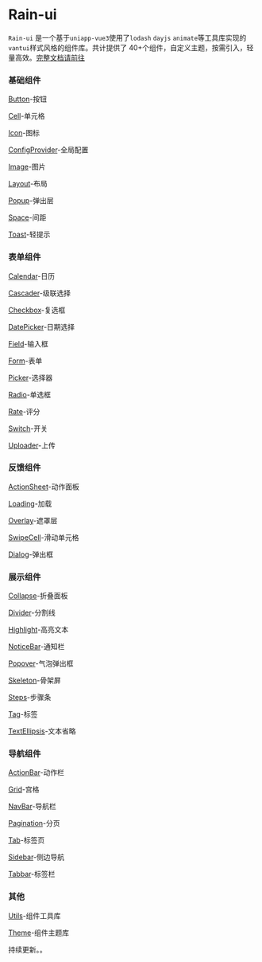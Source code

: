 # Rain-ui

`Rain-ui` 是一个基于`uniapp-vue3`使用了`lodash` `dayjs` `animate`等工具库实现的`vantui`样式风格的组件库。共计提供了 40+个组件，自定义主题，按需引入，轻量高效。[完整文档请前往](https://irainna.github.io/rainui/)

### 基础组件

[Button](https://ext.dcloud.net.cn/plugin?id=18821)-按钮

[Cell](https://ext.dcloud.net.cn/plugin?id=18842)-单元格

[Icon](https://ext.dcloud.net.cn/plugin?id=18668)-图标

[ConfigProvider](https://ext.dcloud.net.cn/plugin?id=18979)-全局配置

[Image](https://ext.dcloud.net.cn/plugin?id=18853)-图片

[Layout](https://ext.dcloud.net.cn/plugin?id=18722)-布局

[Popup](https://ext.dcloud.net.cn/plugin?id=18734)-弹出层

[Space](https://ext.dcloud.net.cn/plugin?id=18946)-间距

[Toast](https://ext.dcloud.net.cn/plugin?id=18942)-轻提示

### 表单组件

[Calendar](https://ext.dcloud.net.cn/plugin?id=19123)-日历

[Cascader](https://ext.dcloud.net.cn/plugin?id=18897)-级联选择

[Checkbox](https://ext.dcloud.net.cn/plugin?id=18855)-复选框

[DatePicker](https://ext.dcloud.net.cn/plugin?id=19040)-日期选择

[Field](https://ext.dcloud.net.cn/plugin?id=19086)-输入框

[Form](https://ext.dcloud.net.cn/plugin?id=19120)-表单

[Picker](https://ext.dcloud.net.cn/plugin?id=18989)-选择器

[Radio](https://ext.dcloud.net.cn/plugin?id=18850)-单选框

[Rate](https://ext.dcloud.net.cn/plugin?id=18688)-评分

[Switch](https://ext.dcloud.net.cn/plugin?id=18847)-开关

[Uploader](https://ext.dcloud.net.cn/plugin?id=19253)-上传

### 反馈组件

[ActionSheet](https://ext.dcloud.net.cn/plugin?id=19181)-动作面板

[Loading](https://ext.dcloud.net.cn/plugin?id=18708)-加载

[Overlay](https://ext.dcloud.net.cn/plugin?id=18631)-遮罩层

[SwipeCell](https://ext.dcloud.net.cn/plugin?id=19200)-滑动单元格

[Dialog](https://ext.dcloud.net.cn/plugin?id=19342)-弹出框

### 展示组件

[Collapse](https://ext.dcloud.net.cn/plugin?id=18894)-折叠面板

[Divider](https://ext.dcloud.net.cn/plugin?id=19013)-分割线

[Highlight](https://ext.dcloud.net.cn/plugin?id=19126)-高亮文本

[NoticeBar](https://ext.dcloud.net.cn/plugin?id=19127)-通知栏

[Popover](https://ext.dcloud.net.cn/plugin?id=19471)-气泡弹出框

[Skeleton](https://ext.dcloud.net.cn/plugin?id=19150)-骨架屏

[Steps](https://ext.dcloud.net.cn/plugin?id=19509)-步骤条

[Tag](https://ext.dcloud.net.cn/plugin?id=18947)-标签

[TextEllipsis](https://ext.dcloud.net.cn/plugin?id=19488)-文本省略

### 导航组件

[ActionBar](https://ext.dcloud.net.cn/plugin?id=19354)-动作栏

[Grid](https://ext.dcloud.net.cn/plugin?id=19522)-宫格

[NavBar](https://ext.dcloud.net.cn/plugin?id=19408)-导航栏

[Pagination](https://ext.dcloud.net.cn/plugin?id=18997)-分页

[Tab](https://ext.dcloud.net.cn/plugin?id=18849)-标签页

[Sidebar](https://ext.dcloud.net.cn/plugin?id=19390)-侧边导航

[Tabbar](https://ext.dcloud.net.cn/plugin?id=19419)-标签栏

### 其他

[Utils](https://ext.dcloud.net.cn/plugin?id=18681)-组件工具库

[Theme](https://ext.dcloud.net.cn/plugin?id=18661)-组件主题库

持续更新。。
